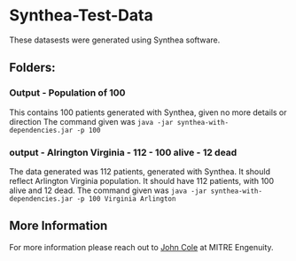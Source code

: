 # Synthea-Test-Data


These datasests were generated using Synthea software.  

## Folders:

### Output - Population of 100

This contains 100 patients generated with Synthea, given no more details or direction
The command given was `java -jar synthea-with-dependencies.jar -p 100`

### output - Alrington Virginia - 112 - 100 alive - 12 dead 

The data generated was 112 patients, generated with Synthea.  It should reflect Arlington Virginia population.  It should have 112 patients, with 100 alive and 12 dead.  The command given was `java -jar synthea-with-dependencies.jar -p 100 Virginia Arlington`

## More Information

For more information please reach out to [John Cole](https://www.linkedin.com/in/johncoleeng/) at MITRE Engenuity.

